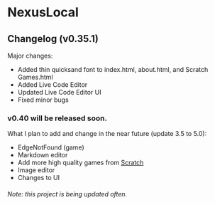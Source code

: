 # NexusLocal
## Changelog (v0.35.1)
Major changes:
- Added thin quicksand font to index.html, about.html, and Scratch Games.html
- Added Live Code Editor
- Updated Live Code Editor UI
- Fixed minor bugs

### v0.40 will be released soon.
What I plan to add and change in the near future (update 3.5 to 5.0): 
- EdgeNotFound (game)
- Markdown editor
- Add more high quality games from [Scratch](https://scratch.mit.edu)
- Image editor
- Changes to UI


###### Note: this project is being updated often.
